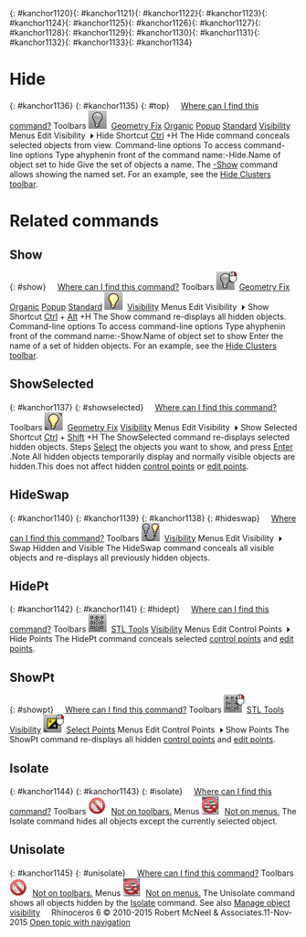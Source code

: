 ---
---

{: #kanchor1120}{: #kanchor1121}{: #kanchor1122}{: #kanchor1123}{: #kanchor1124}{: #kanchor1125}{: #kanchor1126}{: #kanchor1127}{: #kanchor1128}{: #kanchor1129}{: #kanchor1130}{: #kanchor1131}{: #kanchor1132}{: #kanchor1133}{: #kanchor1134}
# Hide
{: #kanchor1136}
{: #kanchor1135}
{: #top}
 [![images/transparent.gif](images/transparent.gif)Where can I find this command?](javascript:void(0);) Toolbars
![images/hide.png](images/hide.png) [Geometry Fix](geometry-fix-toolbar.html)  [Organic](organic-toolbar.html)  [Popup](popup-toolbar.html)  [Standard](standard-toolbar.html)  [Visibility](visibility-toolbar.html) 
Menus
Edit
Visibility![images/menuarrow.gif](images/menuarrow.gif)
Hide
Shortcut
 [Ctrl](ctrl-key.html) +H
The Hide command conceals selected objects from view.
Command-line options
To access command-line options
Type ahyphenin front of the command name:-Hide.Name of object set to hide
Give the set of objects a name. The [-Show](#show) command allows showing the named set. For an example, see the [Hide Clusters toolbar](hide-clusters-toolbar.html).

# Related commands

## Show
{: #show}
 [![images/transparent.gif](images/transparent.gif)Where can I find this command?](javascript:void(0);) Toolbars
![images/show-hide-rt.png](images/show-hide-rt.png) [Geometry Fix](geometry-fix-toolbar.html)  [Organic](organic-toolbar.html)  [Popup](popup-toolbar.html)  [Standard](standard-toolbar.html) 
![images/show.png](images/show.png) [Visibility](visibility-toolbar.html) 
Menus
Edit
Visibility![images/menuarrow.gif](images/menuarrow.gif)
Show
Shortcut
 [Ctrl](ctrl-key.html) + [Alt](alt-key.html) +H
The Show command re-displays all hidden objects.
Command-line options
To access command-line options
Type ahyphenin front of the command name:-Show.Name of object set to show
Enter the name of a set of hidden objects. For an example, see the [Hide Clusters toolbar](hide-clusters-toolbar.html).

## ShowSelected
{: #kanchor1137}
{: #showselected}
 [![images/transparent.gif](images/transparent.gif)Where can I find this command?](javascript:void(0);) Toolbars
![images/showselected.png](images/showselected.png) [Geometry Fix](geometry-fix-toolbar.html)  [Visibility](visibility-toolbar.html) 
Menus
Edit
Visibility![images/menuarrow.gif](images/menuarrow.gif)
Show Selected
Shortcut
 [Ctrl](ctrl-key.html) + [Shift](shift-key.html) +H
The ShowSelected command re-displays selected hidden objects.
Steps
 [Select](select-objects.html) the objects you want to show, and press [Enter](enter-key.html) .Note
All hidden objects temporarily display and normally visible objects are hidden.This does not affect hidden [control points](controlpoint.html) or [edit points](pointson.html#editpton).
## HideSwap
{: #kanchor1140}
{: #kanchor1139}
{: #kanchor1138}
{: #hideswap}
 [![images/transparent.gif](images/transparent.gif)Where can I find this command?](javascript:void(0);) Toolbars
![images/hideswap.png](images/hideswap.png) [Visibility](visibility-toolbar.html) 
Menus
Edit
Visibility![images/menuarrow.gif](images/menuarrow.gif)
Swap Hidden and Visible
The HideSwap command conceals all visible objects and re-displays all previously hidden objects.

## HidePt
{: #kanchor1142}
{: #kanchor1141}
{: #hidept}
 [![images/transparent.gif](images/transparent.gif)Where can I find this command?](javascript:void(0);) Toolbars
![images/hidept.png](images/hidept.png) [STL Tools](stl-tools-toolbar.html)  [Visibility](visibility-toolbar.html) 
Menus
Edit
Control Points![images/menuarrow.gif](images/menuarrow.gif)
Hide Points
The HidePt command conceals selected [control points](controlpoint.html) and [edit points](editpoint.html).

## ShowPt
{: #showpt}
 [![images/transparent.gif](images/transparent.gif)Where can I find this command?](javascript:void(0);) Toolbars
![images/showpt.png](images/showpt.png) [STL Tools](stl-tools-toolbar.html)  [Visibility](visibility-toolbar.html) 
![images/showpt-invertpt-rt.png](images/showpt-invertpt-rt.png) [Select Points](select-points-toolbar.html) 
Menus
Edit
Control Points![images/menuarrow.gif](images/menuarrow.gif)
Show Points
The ShowPt command re-displays all hidden [control points](controlpoint.html) and [edit points](editpoint.html).

## Isolate
{: #kanchor1144}
{: #kanchor1143}
{: #isolate}
 [![images/transparent.gif](images/transparent.gif)Where can I find this command?](javascript:void(0);) Toolbars
![images/-no-toolbar-button.png](images/-no-toolbar-button.png) [Not on toolbars.](toolbarwhattodo.html) 
Menus
![images/-no-menu-item.png](images/-no-menu-item.png) [Not on menus.](menuwhattodo.html) 
The Isolate command hides all objects except the currently selected object.

## Unisolate
{: #kanchor1145}
{: #unisolate}
 [![images/transparent.gif](images/transparent.gif)Where can I find this command?](javascript:void(0);) Toolbars
![images/-no-toolbar-button.png](images/-no-toolbar-button.png) [Not on toolbars.](toolbarwhattodo.html) 
Menus
![images/-no-menu-item.png](images/-no-menu-item.png) [Not on menus.](menuwhattodo.html) 
The Unisolate command shows all objects hidden by the [Isolate](#isolate) command.
See also
 [Manage object visibility](sak-visibility.html) 
&#160;
&#160;
Rhinoceros 6 © 2010-2015 Robert McNeel &amp; Associates.11-Nov-2015
 [Open topic with navigation](hide.html) 

